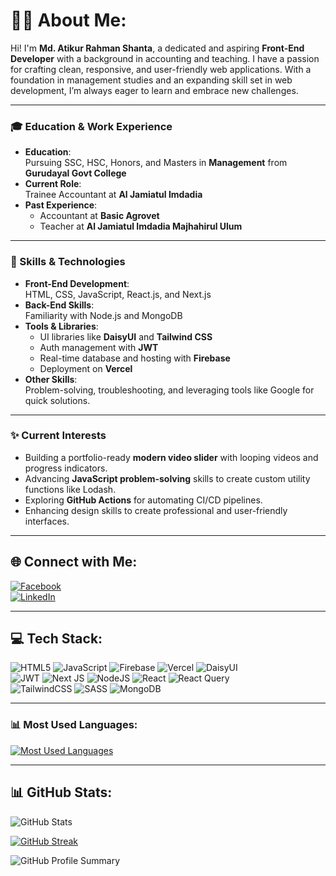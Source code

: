 # 🙋‍♂️ About Me:
Hi! I'm **Md. Atikur Rahman Shanta**, a dedicated and aspiring **Front-End Developer** with a background in accounting and teaching. I have a passion for crafting clean, responsive, and user-friendly web applications. With a foundation in management studies and an expanding skill set in web development, I’m always eager to learn and embrace new challenges.

---

### 🎓 Education & Work Experience
- **Education**:  
  Pursuing SSC, HSC, Honors, and Masters in **Management** from **Gurudayal Govt College**  
- **Current Role**:  
  Trainee Accountant at **Al Jamiatul Imdadia**  
- **Past Experience**:  
  - Accountant at **Basic Agrovet**  
  - Teacher at **Al Jamiatul Imdadia Majhahirul Ulum**

---

### 🚀 Skills & Technologies
- **Front-End Development**:  
  HTML, CSS, JavaScript, React.js, and Next.js  
- **Back-End Skills**:  
  Familiarity with Node.js and MongoDB  
- **Tools & Libraries**:  
  - UI libraries like **DaisyUI** and **Tailwind CSS**  
  - Auth management with **JWT**  
  - Real-time database and hosting with **Firebase**  
  - Deployment on **Vercel**  
- **Other Skills**:  
  Problem-solving, troubleshooting, and leveraging tools like Google for quick solutions.

---

### ✨ Current Interests
- Building a portfolio-ready **modern video slider** with looping videos and progress indicators.  
- Advancing **JavaScript problem-solving** skills to create custom utility functions like Lodash.  
- Exploring **GitHub Actions** for automating CI/CD pipelines.  
- Enhancing design skills to create professional and user-friendly interfaces.

---

## 🌐 Connect with Me:  
[![Facebook](https://img.shields.io/badge/Facebook-%231877F2.svg?logo=Facebook&logoColor=white)](https://facebook.com/atik.ahmed.75054)  
[![LinkedIn](https://img.shields.io/badge/LinkedIn-%230077B5.svg?logo=linkedin&logoColor=white)](https://linkedin.com/in/md-atikur-rahman-shanta-88a182241)

---

## 💻 Tech Stack:  
![HTML5](https://img.shields.io/badge/html5-%23E34F26.svg?style=for-the-badge&logo=html5&logoColor=white)
![JavaScript](https://img.shields.io/badge/javascript-%23323330.svg?style=for-the-badge&logo=javascript&logoColor=%23F7DF1E)
![Firebase](https://img.shields.io/badge/firebase-%23039BE5.svg?style=for-the-badge&logo=firebase&logoColor=white)
![Vercel](https://img.shields.io/badge/vercel-%23000000.svg?style=for-the-badge&logo=vercel&logoColor=white)
![DaisyUI](https://img.shields.io/badge/daisyui-5A0EF8?style=for-the-badge&logo=daisyui&logoColor=white)  
![JWT](https://img.shields.io/badge/JWT-black?style=for-the-badge&logo=JSON%20web%20tokens)
![Next JS](https://img.shields.io/badge/Next-black?style=for-the-badge&logo=next.js&logoColor=white)
![NodeJS](https://img.shields.io/badge/node.js-6DA55F?style=for-the-badge&logo=node.js&logoColor=white)
![React](https://img.shields.io/badge/react-%2320232a.svg?style=for-the-badge&logo=react&logoColor=%2361DAFB)
![React Query](https://img.shields.io/badge/-React%20Query-FF4154?style=for-the-badge&logo=react%20query&logoColor=white)  
![TailwindCSS](https://img.shields.io/badge/tailwindcss-%2338B2AC.svg?style=for-the-badge&logo=tailwind-css&logoColor=white)
![SASS](https://img.shields.io/badge/SASS-hotpink.svg?style=for-the-badge&logo=SASS&logoColor=white)
![MongoDB](https://img.shields.io/badge/MongoDB-%234ea94b.svg?style=for-the-badge&logo=mongodb&logoColor=white)

---

### 📊 Most Used Languages:
[![Most Used Languages](https://github-readme-stats.vercel.app/api/top-langs/?username=atik2788&layout=compact&langs_count=8&hide=html&hide_border=true&title_color=ff9429&text_color=ffffff&bg_color=000000)](https://github.com/atik2788/github-readme-stats)


---

## 📊 GitHub Stats:  
![GitHub Stats](https://github-readme-stats.vercel.app/api?username=atik2788&theme=dark&hide_border=false&include_all_commits=true&count_private=true&bg_color=000000&title_color=ff9429)  

[![GitHub Streak](https://git-hub-streak-stats.vercel.app?user=Atik2788)](https://git.io/streak-stats)

![GitHub Profile Summary](https://github-profile-summary-cards.vercel.app/api/cards/profile-details?username=atik2788&theme=dark&bg_color=000000&title_color=ff9429)  
